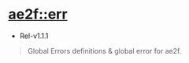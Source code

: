# [ae2f::err](https://github.com/ae2f/err)
- Rel-v1.1.1

> Global Errors definitions &amp; global error for ae2f.

